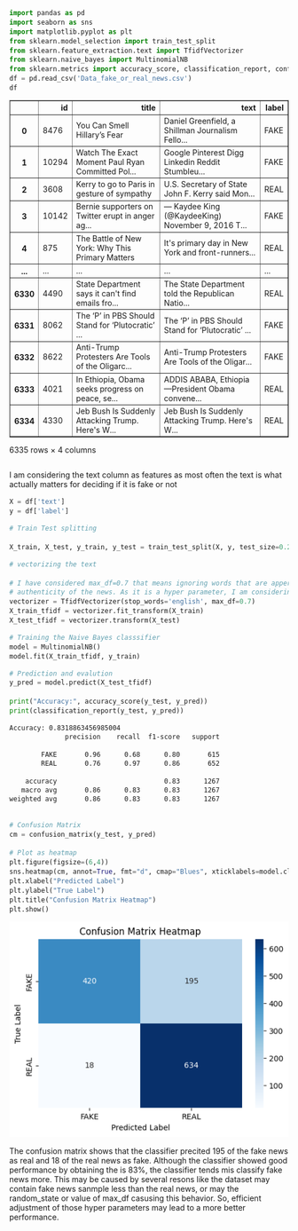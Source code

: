 ```python
import pandas as pd
import seaborn as sns
import matplotlib.pyplot as plt
from sklearn.model_selection import train_test_split
from sklearn.feature_extraction.text import TfidfVectorizer
from sklearn.naive_bayes import MultinomialNB
from sklearn.metrics import accuracy_score, classification_report, confusion_matrix
df = pd.read_csv('Data_fake_or_real_news.csv')
df
```




<div>

<table border="1" class="dataframe">
  <thead>
    <tr style="text-align: right;">
      <th></th>
      <th>id</th>
      <th>title</th>
      <th>text</th>
      <th>label</th>
    </tr>
  </thead>
  <tbody>
    <tr>
      <th>0</th>
      <td>8476</td>
      <td>You Can Smell Hillary’s Fear</td>
      <td>Daniel Greenfield, a Shillman Journalism Fello...</td>
      <td>FAKE</td>
    </tr>
    <tr>
      <th>1</th>
      <td>10294</td>
      <td>Watch The Exact Moment Paul Ryan Committed Pol...</td>
      <td>Google Pinterest Digg Linkedin Reddit Stumbleu...</td>
      <td>FAKE</td>
    </tr>
    <tr>
      <th>2</th>
      <td>3608</td>
      <td>Kerry to go to Paris in gesture of sympathy</td>
      <td>U.S. Secretary of State John F. Kerry said Mon...</td>
      <td>REAL</td>
    </tr>
    <tr>
      <th>3</th>
      <td>10142</td>
      <td>Bernie supporters on Twitter erupt in anger ag...</td>
      <td>— Kaydee King (@KaydeeKing) November 9, 2016 T...</td>
      <td>FAKE</td>
    </tr>
    <tr>
      <th>4</th>
      <td>875</td>
      <td>The Battle of New York: Why This Primary Matters</td>
      <td>It's primary day in New York and front-runners...</td>
      <td>REAL</td>
    </tr>
    <tr>
      <th>...</th>
      <td>...</td>
      <td>...</td>
      <td>...</td>
      <td>...</td>
    </tr>
    <tr>
      <th>6330</th>
      <td>4490</td>
      <td>State Department says it can't find emails fro...</td>
      <td>The State Department told the Republican Natio...</td>
      <td>REAL</td>
    </tr>
    <tr>
      <th>6331</th>
      <td>8062</td>
      <td>The ‘P’ in PBS Should Stand for ‘Plutocratic’ ...</td>
      <td>The ‘P’ in PBS Should Stand for ‘Plutocratic’ ...</td>
      <td>FAKE</td>
    </tr>
    <tr>
      <th>6332</th>
      <td>8622</td>
      <td>Anti-Trump Protesters Are Tools of the Oligarc...</td>
      <td>Anti-Trump Protesters Are Tools of the Oligar...</td>
      <td>FAKE</td>
    </tr>
    <tr>
      <th>6333</th>
      <td>4021</td>
      <td>In Ethiopia, Obama seeks progress on peace, se...</td>
      <td>ADDIS ABABA, Ethiopia —President Obama convene...</td>
      <td>REAL</td>
    </tr>
    <tr>
      <th>6334</th>
      <td>4330</td>
      <td>Jeb Bush Is Suddenly Attacking Trump. Here's W...</td>
      <td>Jeb Bush Is Suddenly Attacking Trump. Here's W...</td>
      <td>REAL</td>
    </tr>
  </tbody>
</table>
<p>6335 rows × 4 columns</p>
</div>




```python

```

I am considering the text column as features as most often the text is what actually matters for deciding if it is fake or not 


```python
X = df['text']
y = df['label'] 
```


```python
# Train Test splitting

X_train, X_test, y_train, y_test = train_test_split(X, y, test_size=0.2, random_state= 0)

```


```python
# vectorizing the text

# I have considered max_df=0.7 that means ignoring words that are appering 70% or more beacuase words like this, is, are etc. does not help finding 
# authenticity of the news. As it is a hyper parameter, I am considering 0.7 accroding my knowledge
vectorizer = TfidfVectorizer(stop_words='english', max_df=0.7)
X_train_tfidf = vectorizer.fit_transform(X_train)
X_test_tfidf = vectorizer.transform(X_test)


```


```python
# Training the Naive Bayes classsifier
model = MultinomialNB()
model.fit(X_train_tfidf, y_train)
```
```python
# Prediction and evalution
y_pred = model.predict(X_test_tfidf)

print("Accuracy:", accuracy_score(y_test, y_pred))
print(classification_report(y_test, y_pred))
```

    Accuracy: 0.8318863456985004
                  precision    recall  f1-score   support
    
            FAKE       0.96      0.68      0.80       615
            REAL       0.76      0.97      0.86       652
    
        accuracy                           0.83      1267
       macro avg       0.86      0.83      0.83      1267
    weighted avg       0.86      0.83      0.83      1267
    
    


```python

# Confusion Matrix
cm = confusion_matrix(y_test, y_pred)

# Plot as heatmap
plt.figure(figsize=(6,4))
sns.heatmap(cm, annot=True, fmt="d", cmap="Blues", xticklabels=model.classes_, yticklabels=model.classes_)
plt.xlabel("Predicted Label")
plt.ylabel("True Label")
plt.title("Confusion Matrix Heatmap")
plt.show()
```


    
![png](README_files/README_8_0.png)
    


The confusion matrix shows that the classifier precited 195 of the fake news as real and 18 of the real news as fake. Although the classifier showed good performance by obtaining the  is 83%, the classifier tends mis classify fake news more. This may be caused by several resons like the dataset may contain 
fake news sanmple less than the real news, or may the random_state or value of max_df casusing this behavior. So, efficient adjustment of those hyper parameters may lead to a more better performance.


```python

```
